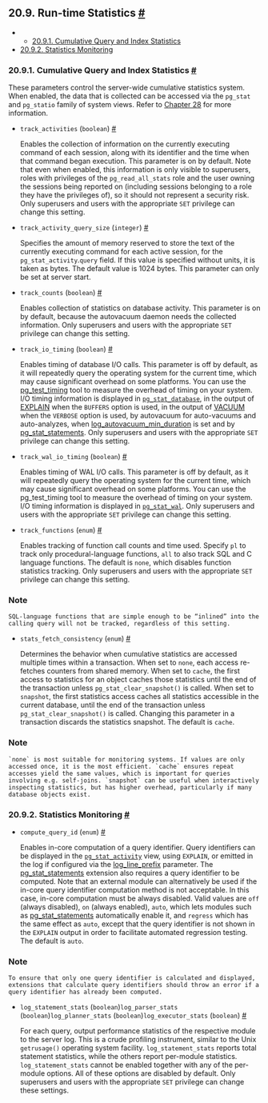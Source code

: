 ## 20.9. Run-time Statistics [#](#RUNTIME-CONFIG-STATISTICS)

  * *   [20.9.1. Cumulative Query and Index Statistics](runtime-config-statistics.html#RUNTIME-CONFIG-CUMULATIVE-STATISTICS)
  * [20.9.2. Statistics Monitoring](runtime-config-statistics.html#RUNTIME-CONFIG-STATISTICS-MONITOR)

### 20.9.1. Cumulative Query and Index Statistics [#](#RUNTIME-CONFIG-CUMULATIVE-STATISTICS)

These parameters control the server-wide cumulative statistics system. When enabled, the data that is collected can be accessed via the `pg_stat` and `pg_statio` family of system views. Refer to [Chapter 28](monitoring.html "Chapter 28. Monitoring Database Activity") for more information.

* `track_activities` (`boolean`) [#](#GUC-TRACK-ACTIVITIES)

    Enables the collection of information on the currently executing command of each session, along with its identifier and the time when that command began execution. This parameter is on by default. Note that even when enabled, this information is only visible to superusers, roles with privileges of the `pg_read_all_stats` role and the user owning the sessions being reported on (including sessions belonging to a role they have the privileges of), so it should not represent a security risk. Only superusers and users with the appropriate `SET` privilege can change this setting.

* `track_activity_query_size` (`integer`) [#](#GUC-TRACK-ACTIVITY-QUERY-SIZE)

    Specifies the amount of memory reserved to store the text of the currently executing command for each active session, for the `pg_stat_activity`.`query` field. If this value is specified without units, it is taken as bytes. The default value is 1024 bytes. This parameter can only be set at server start.

* `track_counts` (`boolean`) [#](#GUC-TRACK-COUNTS)

    Enables collection of statistics on database activity. This parameter is on by default, because the autovacuum daemon needs the collected information. Only superusers and users with the appropriate `SET` privilege can change this setting.

* `track_io_timing` (`boolean`) [#](#GUC-TRACK-IO-TIMING)

    Enables timing of database I/O calls. This parameter is off by default, as it will repeatedly query the operating system for the current time, which may cause significant overhead on some platforms. You can use the [pg\_test\_timing](pgtesttiming.html "pg_test_timing") tool to measure the overhead of timing on your system. I/O timing information is displayed in [`pg_stat_database`](monitoring-stats.html#MONITORING-PG-STAT-DATABASE-VIEW "28.2.16. pg_stat_database"), in the output of [EXPLAIN](sql-explain.html "EXPLAIN") when the `BUFFERS` option is used, in the output of [VACUUM](sql-vacuum.html "VACUUM") when the `VERBOSE` option is used, by autovacuum for auto-vacuums and auto-analyzes, when [log\_autovacuum\_min\_duration](runtime-config-logging.html#GUC-LOG-AUTOVACUUM-MIN-DURATION) is set and by [pg\_stat\_statements](pgstatstatements.html "F.31. pg_stat_statements — track statistics of SQL planning and execution"). Only superusers and users with the appropriate `SET` privilege can change this setting.

* `track_wal_io_timing` (`boolean`) [#](#GUC-TRACK-WAL-IO-TIMING)

    Enables timing of WAL I/O calls. This parameter is off by default, as it will repeatedly query the operating system for the current time, which may cause significant overhead on some platforms. You can use the pg\_test\_timing tool to measure the overhead of timing on your system. I/O timing information is displayed in [`pg_stat_wal`](monitoring-stats.html#MONITORING-PG-STAT-WAL-VIEW "28.2.15. pg_stat_wal"). Only superusers and users with the appropriate `SET` privilege can change this setting.

* `track_functions` (`enum`) [#](#GUC-TRACK-FUNCTIONS)

    Enables tracking of function call counts and time used. Specify `pl` to track only procedural-language functions, `all` to also track SQL and C language functions. The default is `none`, which disables function statistics tracking. Only superusers and users with the appropriate `SET` privilege can change this setting.

### Note

    SQL-language functions that are simple enough to be “inlined” into the calling query will not be tracked, regardless of this setting.

* `stats_fetch_consistency` (`enum`) [#](#GUC-STATS-FETCH-CONSISTENCY)

    Determines the behavior when cumulative statistics are accessed multiple times within a transaction. When set to `none`, each access re-fetches counters from shared memory. When set to `cache`, the first access to statistics for an object caches those statistics until the end of the transaction unless `pg_stat_clear_snapshot()` is called. When set to `snapshot`, the first statistics access caches all statistics accessible in the current database, until the end of the transaction unless `pg_stat_clear_snapshot()` is called. Changing this parameter in a transaction discards the statistics snapshot. The default is `cache`.

### Note

    `none` is most suitable for monitoring systems. If values are only accessed once, it is the most efficient. `cache` ensures repeat accesses yield the same values, which is important for queries involving e.g. self-joins. `snapshot` can be useful when interactively inspecting statistics, but has higher overhead, particularly if many database objects exist.

### 20.9.2. Statistics Monitoring [#](#RUNTIME-CONFIG-STATISTICS-MONITOR)

* `compute_query_id` (`enum`) [#](#GUC-COMPUTE-QUERY-ID)

    Enables in-core computation of a query identifier. Query identifiers can be displayed in the [`pg_stat_activity`](monitoring-stats.html#MONITORING-PG-STAT-ACTIVITY-VIEW "28.2.3. pg_stat_activity") view, using `EXPLAIN`, or emitted in the log if configured via the [log\_line\_prefix](runtime-config-logging.html#GUC-LOG-LINE-PREFIX) parameter. The [pg\_stat\_statements](pgstatstatements.html "F.31. pg_stat_statements — track statistics of SQL planning and execution") extension also requires a query identifier to be computed. Note that an external module can alternatively be used if the in-core query identifier computation method is not acceptable. In this case, in-core computation must be always disabled. Valid values are `off` (always disabled), `on` (always enabled), `auto`, which lets modules such as [pg\_stat\_statements](pgstatstatements.html "F.31. pg_stat_statements — track statistics of SQL planning and execution") automatically enable it, and `regress` which has the same effect as `auto`, except that the query identifier is not shown in the `EXPLAIN` output in order to facilitate automated regression testing. The default is `auto`.

### Note

    To ensure that only one query identifier is calculated and displayed, extensions that calculate query identifiers should throw an error if a query identifier has already been computed.

* `log_statement_stats` (`boolean`)`log_parser_stats` (`boolean`)`log_planner_stats` (`boolean`)`log_executor_stats` (`boolean`) [#](#GUC-LOG-STATEMENT-STATS)

    For each query, output performance statistics of the respective module to the server log. This is a crude profiling instrument, similar to the Unix `getrusage()` operating system facility. `log_statement_stats` reports total statement statistics, while the others report per-module statistics. `log_statement_stats` cannot be enabled together with any of the per-module options. All of these options are disabled by default. Only superusers and users with the appropriate `SET` privilege can change these settings.